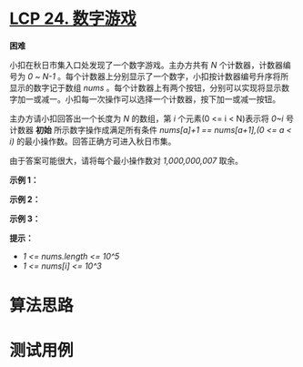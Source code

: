 # [LCP 24. 数字游戏][cnTitle]

**困难**

小扣在秋日市集入口处发现了一个数字游戏。主办方共有  *N*  个计数器，计数器编号为  *0 ~ N-1* 。每个计数器上分别显示了一个数字，小扣按计数器编号升序将所显示的数字记于数组  *nums* 。每个计数器上有两个按钮，分别可以实现将显示数字加一或减一。小扣每一次操作可以选择一个计数器，按下加一或减一按钮。


主办方请小扣回答出一个长度为  *N*  的数组，第  *i*  个元素(0 <= i < N)表示将  *0~i*  号计数器 **初始**  所示数字操作成满足所有条件  *nums[a]+1 == nums[a+1],(0 <= a < i)*  的最小操作数。回答正确方可进入秋日市集。


由于答案可能很大，请将每个最小操作数对  *1,000,000,007*  取余。


**示例 1：** 




**示例 2：** 




**示例 3：** 




**提示：** 


-  *1 <= nums.length <= 10^5*  
-  *1 <= nums[i] <= 10^3* 




# 算法思路

# 测试用例
```
```

[cnTitle]: https://leetcode-cn.com/problems/5TxKeK/
